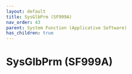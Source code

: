 ```yaml
---
layout: default
title: SysGlbPrm (SF999A)
nav_order: 43
parent: System Function (Applicative Software)
has_children: true
---
```

# SysGlbPrm (SF999A)
